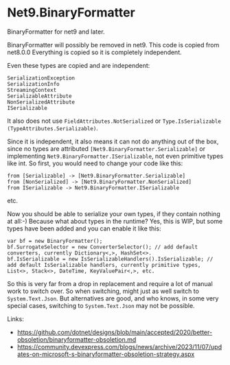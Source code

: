 # Net9.BinaryFormatter
BinaryFormatter for net9 and later.

BinaryFormatter will possibly be removed in net9. This code is copied from net8.0.0
Everything is copied so it is completely independent.

Even these types are copied and are independent:
```
SerializationException
SerializationInfo
StreamingContext
SerializableAttribute
NonSerializedAttribute
ISerializable
```
It also does not use `FieldAttributes.NotSerialized` or `Type.IsSerializable (TypeAttributes.Serializable)`.

Since it is independent, it also means it can not do anything out of the box, since no types are attributed `[Net9.BinaryFormatter.Serializable]` or implementing `Net9.BinaryFormatter.ISerializable`, not even primitive types like int.
So first, you would need to change your code like this:
````
from [Serializable] -> [Net9.BinaryFormatter.Serializable]
from [NonSerialized] -> [Net9.BinaryFormatter.NonSerialized]
from ISerializable -> Net9.BinaryFormatter.ISerializable
````
etc.

Now you should be able to serialize your own types, if they contain nothing at all:-) Because what about types in the runtime? Yes, this is WIP, but some types have been added and you can enable it like this:
```
var bf = new BinaryFormatter();
bf.SurrogateSelector = new ConverterSelector(); // add default converters, currently Dictionary<,>, HashSet<>.
bf.IsSerializable = new IsSerializableHandlers().IsSerializable; // add default IsSerializable handlers, currently primitive types, List<>, Stack<>, DateTime, KeyValuePair<,>, etc.
```
So this is very far from a drop in replacement and require a lot of manual work to switch over. So when switching, might just as well switch to `System.Text.Json`. But alternatives are good, and who knows, in some very special cases, switching to `System.Text.Json` may not be possible.

Links:
* https://github.com/dotnet/designs/blob/main/accepted/2020/better-obsoletion/binaryformatter-obsoletion.md
* https://community.devexpress.com/blogs/news/archive/2023/11/07/updates-on-microsoft-s-binaryformatter-obsoletion-strategy.aspx
